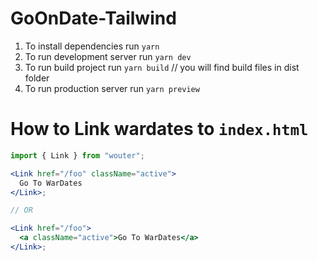 # GoOnDate-Tailwind

1. To install dependencies run `yarn`
1. To run development server run `yarn dev`
1. To run build project run `yarn build` // you will find build files in dist folder
1. To run production server run `yarn preview`

# How to Link wardates to `index.html`

```jsx
import { Link } from "wouter";

<Link href="/foo" className="active">
  Go To WarDates
</Link>;

// OR

<Link href="/foo">
  <a className="active">Go To WarDates</a>
</Link>;
```
